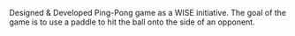 Designed & Developed Ping-Pong
game as a WISE initiative. The goal of the game
is to use a paddle to hit the ball onto the side of
an opponent.

